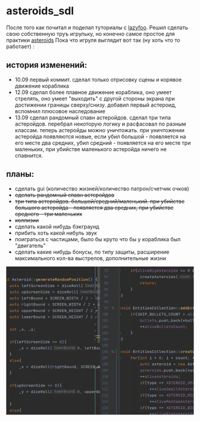 # asteroids_sdl
После того как почитал и поделал туториалы с [lazyfoo](https://lazyfoo.net/tutorials/SDL/index.php). Решил сделать свою собственную труъ игрульку, но конечно самое простое для практики [asteroids](https://ru.wikipedia.org/wiki/Asteroids)
Пока что игруля выглядит вот так (ну хоть что то работает) :

## история изменений: 
- 10.09 первый коммит. сделал только отрисовку сцены и корявое движение кораблика
- 12.09 сделал более плавное движение кораблика, оно умеет стрелять, оно умеет "выходить" с другой стороны экрана при достижении границы сверху/снизу. добавил первый астероид, вспомнил плюсовое наследование
- 13.09 сделал рандомный спавн астеройдов. сделал три типа астеройдов. перебрал некоторую логику и расфасовал по разным классам. теперь астеройды можно уничтожать. при уничтожении астеройда появляются новые, если убил большой - появляется на его месте два средних, убил средний - появляется на его месте три маленьких, при убийстве маленького астеройда ничего не спавнится.

## планы:
- сделать gui (количество жизней/количество патрон/счетчик очков)
- ~~сделать рандомный спавн астеройдов~~
- ~~три типа астеройдов. большой/средний/маленький. при убийстве большого астеройда - появляется два средних, при убийстве среднего - три маленьких~~
- ~~коллизии~~
- сделать какой нибудь бэкграунд
- прибить хоть какой нибуль звук
- поиграться с частицами, было бы круто что бы у кораблика был "двигатель"
- сделать какие нибудь бонусы, по типу защиты, расширение максимального кол-ва выстрелов, дополнительные жизни

![animation](https://github.com/PeterLavreniuk/asteroids_sdl/blob/master/readme/130920_gplay.gif)
